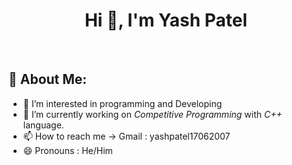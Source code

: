 <h1 align="center">Hi 👋, I'm Yash Patel</h1>



<br/>

## 💫 About Me:
- 👀 I’m interested in programming and Developing
- 🔭 I’m currently working on *Competitive Programming* with *C++* language.
- 📫 How to reach me -> Gmail : yashpatel17062007
- 😄 Pronouns : He/Him